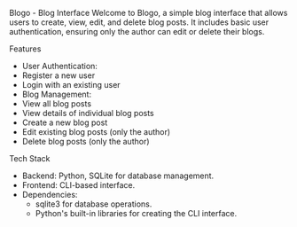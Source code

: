 Blogo - Blog Interface
Welcome to Blogo, a simple blog interface that allows users to create, view, edit, and delete blog posts. It includes basic user authentication, ensuring only the author can edit or delete their blogs.

Features
 - User Authentication:
 - Register a new user
 - Login with an existing user
 - Blog Management:
 - View all blog posts
 - View details of individual blog posts
 - Create a new blog post
 - Edit existing blog posts (only the author)
 - Delete blog posts (only the author)


Tech Stack
 - Backend: Python, SQLite for database management.
 - Frontend: CLI-based interface.
 - Dependencies:
    - sqlite3 for database operations.
    - Python's built-in libraries for creating the CLI interface.

